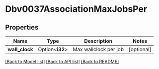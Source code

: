 # Dbv0037AssociationMaxJobsPer

## Properties

Name | Type | Description | Notes
------------ | ------------- | ------------- | -------------
**wall_clock** | Option<**i32**> | Max wallclock per job | [optional]

[[Back to Model list]](../README.md#documentation-for-models) [[Back to API list]](../README.md#documentation-for-api-endpoints) [[Back to README]](../README.md)



